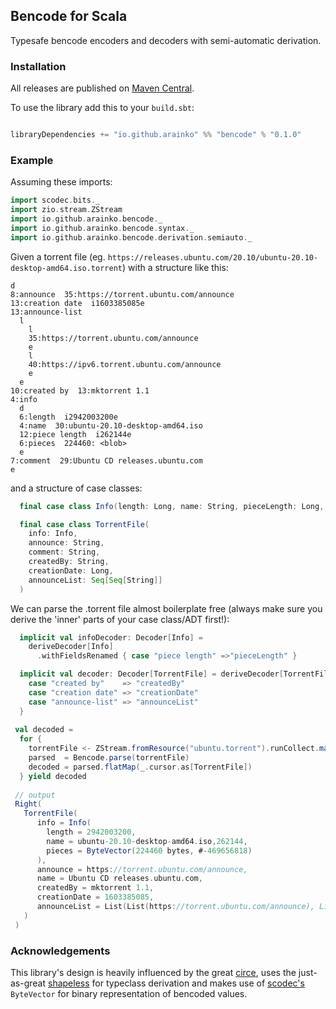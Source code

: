 ## Bencode for Scala

Typesafe bencode encoders and decoders with semi-automatic derivation.

### Installation

All releases are published on [Maven Central](https://search.maven.org/artifact/io.github.arainko/bencode_2.13).

To use the library add this to your `build.sbt`:
```scala

libraryDependencies += "io.github.arainko" %% "bencode" % "0.1.0"

```

### Example

Assuming these imports:

``` scala
import scodec.bits._
import zio.stream.ZStream
import io.github.arainko.bencode._
import io.github.arainko.bencode.syntax._
import io.github.arainko.bencode.derivation.semiauto._
```

Given a torrent file (eg. `https://releases.ubuntu.com/20.10/ubuntu-20.10-desktop-amd64.iso.torrent`) with a structure like this:

```
d
8:announce  35:https://torrent.ubuntu.com/announce
13:creation date  i1603385085e
13:announce-list
  l
    l
    35:https://torrent.ubuntu.com/announce
    e
    l
    40:https://ipv6.torrent.ubuntu.com/announce
    e
  e
10:created by  13:mktorrent 1.1
4:info
  d
  6:length  i2942003200e
  4:name  30:ubuntu-20.10-desktop-amd64.iso
  12:piece length  i262144e
  6:pieces  224460: <blob>
  e
7:comment  29:Ubuntu CD releases.ubuntu.com
e
```

and a structure of case classes:

``` scala
  final case class Info(length: Long, name: String, pieceLength: Long, pieces: ByteVector)

  final case class TorrentFile(
    info: Info,
    announce: String,
    comment: String,
    createdBy: String,
    creationDate: Long,
    announceList: Seq[Seq[String]]
  )
```

We can parse the .torrent file almost boilerplate free (always make sure you derive the 'inner' parts of your case class/ADT first!):

```  scala
  implicit val infoDecoder: Decoder[Info] =
    deriveDecoder[Info]
      .withFieldsRenamed { case "piece length" =>"pieceLength" }

  implicit val decoder: Decoder[TorrentFile] = deriveDecoder[TorrentFile].withFieldsRenamed {
    case "created by"    => "createdBy"
    case "creation date" => "creationDate"
    case "announce-list" => "announceList"
  }
 
 val decoded = 
  for {
    torrentFile <- ZStream.fromResource("ubuntu.torrent").runCollect.map(_.toArray).map(ByteVector.apply)
    parsed  = Bencode.parse(torrentFile)
    decoded = parsed.flatMap(_.cursor.as[TorrentFile])
  } yield decoded
 
 // output
 Right(
   TorrentFile(
      info = Info(
        length = 2942003200,
        name = ubuntu-20.10-desktop-amd64.iso,262144,
        pieces = ByteVector(224460 bytes, #-469656818)
      ),
      announce = https://torrent.ubuntu.com/announce,
      name = Ubuntu CD releases.ubuntu.com,
      createdBy = mktorrent 1.1,
      creationDate = 1603385085,
      announceList = List(List(https://torrent.ubuntu.com/announce), List(https://ipv6.torrent.ubuntu.com/announce))
   )
 )
```

### Acknowledgements
This library's design is heavily influenced by the great [circe](https://circe.github.io/circe/),
uses the just-as-great [shapeless](https://github.com/milessabin/shapeless) for typeclass derivation
and makes use of [scodec's](https://github.com/scodec/scodec) `ByteVector` for binary representation 
of bencoded values.
